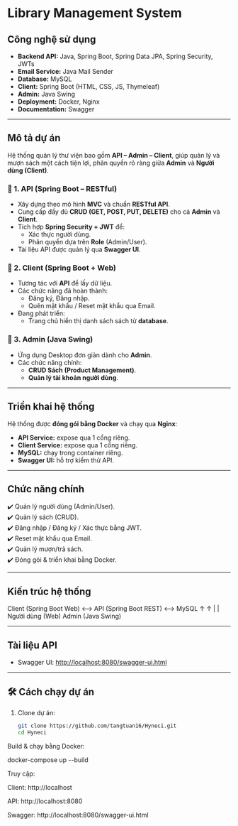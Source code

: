 # Library Management System

##  Công nghệ sử dụng
- **Backend API:** Java, Spring Boot, Spring Data JPA, Spring Security, JWTs  
- **Email Service:** Java Mail Sender  
- **Database:** MySQL  
- **Client:** Spring Boot (HTML, CSS, JS, Thymeleaf)  
- **Admin:** Java Swing  
- **Deployment:** Docker, Nginx  
- **Documentation:** Swagger  

---

##  Mô tả dự án
Hệ thống quản lý thư viện bao gồm **API – Admin – Client**, giúp quản lý và mượn sách một cách tiện lợi, phân quyền rõ ràng giữa **Admin** và **Người dùng (Client)**.  

### 🔹 1. API (Spring Boot – RESTful)
- Xây dựng theo mô hình **MVC** và chuẩn **RESTful API**.  
- Cung cấp đầy đủ **CRUD (GET, POST, PUT, DELETE)** cho cả **Admin** và **Client**.  
- Tích hợp **Spring Security + JWT** để:
  - Xác thực người dùng.  
  - Phân quyền dựa trên **Role** (Admin/User).  
- Tài liệu API được quản lý qua **Swagger UI**.  

### 🔹 2. Client (Spring Boot + Web)
- Tương tác với **API** để lấy dữ liệu.  
- Các chức năng đã hoàn thành:
  - Đăng ký, Đăng nhập.  
  - Quên mật khẩu / Reset mật khẩu qua Email.  
- Đang phát triển:  
  - Trang chủ hiển thị danh sách sách từ **database**.  

### 🔹 3. Admin (Java Swing)
- Ứng dụng Desktop đơn giản dành cho **Admin**.  
- Các chức năng chính:
  - **CRUD Sách (Product Management)**.  
  - **Quản lý tài khoản người dùng**.  

---

##  Triển khai hệ thống
Hệ thống được **đóng gói bằng Docker** và chạy qua **Nginx**:
- **API Service:** expose qua 1 cổng riêng.  
- **Client Service:** expose qua 1 cổng riêng.  
- **MySQL:** chạy trong container riêng.  
- **Swagger UI:** hỗ trợ kiểm thử API.  

---

##  Chức năng chính
✔️ Quản lý người dùng (Admin/User).  
✔️ Quản lý sách (CRUD).  
✔️ Đăng nhập / Đăng ký / Xác thực bằng JWT.  
✔️ Reset mật khẩu qua Email.  
✔️ Quản lý mượn/trả sách.  
✔️ Đóng gói & triển khai bằng Docker.  

---

##  Kiến trúc hệ thống
Client (Spring Boot Web) <--> API (Spring Boot REST) <--> MySQL
↑ ↑
| |
Người dùng (Web) Admin (Java Swing)


---

##  Tài liệu API
- Swagger UI: [http://localhost:8080/swagger-ui.html](http://localhost:8080/swagger-ui.html)  

---

## 🛠️ Cách chạy dự án
1. Clone dự án:  
   ```bash
   git clone https://github.com/tangtuan16/Hyneci.git
   cd Hyneci


Build & chạy bằng Docker:

docker-compose up --build


Truy cập:

Client: http://localhost

API: http://localhost:8080

Swagger: http://localhost:8080/swagger-ui.html
